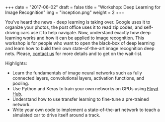 +++
date = "2017-06-02"
draft = false
title = "Workshop: Deep Learning for Image Recognition"
img = "inception.png"
weight = 2
+++

You've heard the news - deep learning is taking over. Google uses it to organize your photos, the post office uses it to read zip codes, and self-driving cars use it to help navigate. Now, understand exactly how deep learning works and how it can be applied to image recognition. This workshop is for people who want to open the black-box of deep learning and learn how to build their own state-of-the-art image recognition deep nets. Please, [contact us](mailto:schoolofdatasci@gmail.com) for more details and to get on the wait-list. 

Highlights:

* Learn the fundamentals of image neural networks such as fully connected layers, convolutional layers, activation functions, and pooling.
* Use Python and Keras to train your own networks on GPUs using [Floyd Hub](https://www.floydhub.com/).
* Understand how to use transfer learning to fine-tune a pre-trained network.
* Write your own code to implement a state-of-the-art network to teach a simulated car to drive itself around a track.
